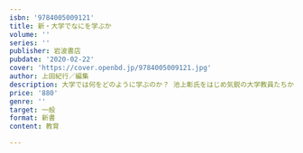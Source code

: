 ```yaml
---
isbn: '9784005009121'
title: 新・大学でなにを学ぶか
volume: ''
series: ''
publisher: 岩波書店
pubdate: '2020-02-22'
cover: 'https://cover.openbd.jp/9784005009121.jpg'
author: 上田紀行／編集
description: 大学では何をどのように学ぶのか？ 池上彰氏をはじめ気鋭の大学教員たちから高校生、大学生へのメッセージ。
price: '880'
genre: ''
target: 一般
format: 新書
content: 教育

---
```

